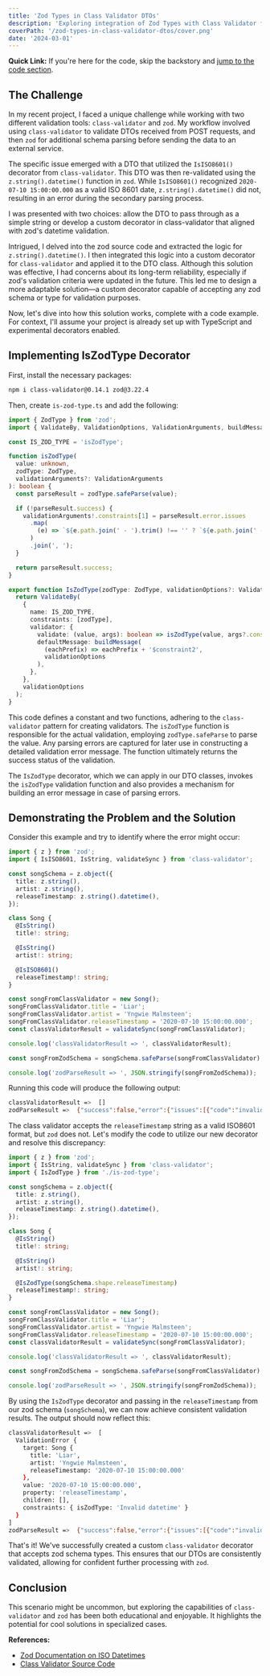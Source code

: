 ```yaml
---
title: 'Zod Types in Class Validator DTOs'
description: 'Exploring integration of Zod Types with Class Validator for DTO Validation.'
coverPath: '/zod-types-in-class-validator-dtos/cover.png'
date: '2024-03-01'
---
```


**Quick Link:** If you're here for the code, skip the backstory and <a href="#sectionimplementing-iszodtype-decorator">jump to the code section</a>.

## The Challenge

In my recent project, I faced a unique challenge while working with two different validation tools: `class-validator` and `zod`. My workflow involved using `class-validator` to validate DTOs received from POST requests, and then `zod` for additional schema parsing before sending the data to an external service.

The specific issue emerged with a DTO that utilized the `IsISO8601()` decorator from `class-validator`. This DTO was then re-validated using the `z.string().datetime()` function in `zod`. While `IsISO8601()` recognized `2020-07-10 15:00:00.000` as a valid ISO 8601 date, `z.string().datetime()` did not, resulting in an error during the secondary parsing process.

I was presented with two choices: allow the DTO to pass through as a simple string or develop a custom decorator in class-validator that aligned with zod's datetime validation.

Intrigued, I delved into the zod source code and extracted the logic for `z.string().datetime()`. I then integrated this logic into a custom decorator for `class-validator` and applied it to the DTO class. Although this solution was effective, I had concerns about its long-term reliability, especially if zod's validation criteria were updated in the future. This led me to design a more adaptable solution—a custom decorator capable of accepting any zod schema or type for validation purposes.

Now, let's dive into how this solution works, complete with a code example. For context, I'll assume your project is already set up with TypeScript and experimental decorators enabled.

## Implementing IsZodType Decorator

First, install the necessary packages:

```bash
npm i class-validator@0.14.1 zod@3.22.4
```

Then, create `is-zod-type.ts` and add the following:

```ts
import { ZodType } from 'zod';
import { ValidateBy, ValidationOptions, ValidationArguments, buildMessage } from 'class-validator';

const IS_ZOD_TYPE = 'isZodType';

function isZodType(
  value: unknown,
  zodType: ZodType,
  validationArguments?: ValidationArguments
): boolean {
  const parseResult = zodType.safeParse(value);

  if (!parseResult.success) {
    validationArguments!.constraints[1] = parseResult.error.issues
      .map(
        (e) => `${e.path.join(' - ').trim() !== '' ? `${e.path.join(' - ')}: ` : ''}${e.message}`
      )
      .join(', ');
  }

  return parseResult.success;
}

export function IsZodType(zodType: ZodType, validationOptions?: ValidationOptions) {
  return ValidateBy(
    {
      name: IS_ZOD_TYPE,
      constraints: [zodType],
      validator: {
        validate: (value, args): boolean => isZodType(value, args?.constraints[0], args),
        defaultMessage: buildMessage(
          (eachPrefix) => eachPrefix + '$constraint2',
          validationOptions
        ),
      },
    },
    validationOptions
  );
}
```

This code defines a constant and two functions, adhering to the `class-validator` pattern for creating validators. The `isZodType` function is responsible for the actual validation, employing `zodType.safeParse` to parse the value. Any parsing errors are captured for later use in constructing a detailed validation error message. The function ultimately returns the success status of the validation.

The `IsZodType` decorator, which we can apply in our DTO classes, invokes the `isZodType` validation function and also provides a mechanism for building an error message in case of parsing errors.

## Demonstrating the Problem and the Solution

Consider this example and try to identify where the error might occur:

```ts
import { z } from 'zod';
import { IsISO8601, IsString, validateSync } from 'class-validator';

const songSchema = z.object({
  title: z.string(),
  artist: z.string(),
  releaseTimestamp: z.string().datetime(),
});

class Song {
  @IsString()
  title!: string;

  @IsString()
  artist!: string;

  @IsISO8601()
  releaseTimestamp!: string;
}

const songFromClassValidator = new Song();
songFromClassValidator.title = 'Liar';
songFromClassValidator.artist = 'Yngwie Malmsteen';
songFromClassValidator.releaseTimestamp = '2020-07-10 15:00:00.000';
const classValidatorResult = validateSync(songFromClassValidator);

console.log('classValidatorResult => ', classValidatorResult);

const songFromZodSchema = songSchema.safeParse(songFromClassValidator);

console.log('zodParseResult => ', JSON.stringify(songFromZodSchema));
```

Running this code will produce the following output:

```bash
classValidatorResult =>  []
zodParseResult =>  {"success":false,"error":{"issues":[{"code":"invalid_string","validation":"datetime","message":"Invalid datetime","path":["releaseTimestamp"]}],"name":"ZodError"}}
```

The class validator accepts the `releaseTimestamp` string as a valid ISO8601 format, but `zod` does not. Let's modify the code to utilize our new decorator and resolve this discrepancy:

```ts
import { z } from 'zod';
import { IsString, validateSync } from 'class-validator';
import { IsZodType } from './is-zod-type';

const songSchema = z.object({
  title: z.string(),
  artist: z.string(),
  releaseTimestamp: z.string().datetime(),
});

class Song {
  @IsString()
  title!: string;

  @IsString()
  artist!: string;

  @IsZodType(songSchema.shape.releaseTimestamp)
  releaseTimestamp!: string;
}

const songFromClassValidator = new Song();
songFromClassValidator.title = 'Liar';
songFromClassValidator.artist = 'Yngwie Malmsteen';
songFromClassValidator.releaseTimestamp = '2020-07-10 15:00:00.000';
const classValidatorResult = validateSync(songFromClassValidator);

console.log('classValidatorResult => ', classValidatorResult);

const songFromZodSchema = songSchema.safeParse(songFromClassValidator);

console.log('zodParseResult => ', JSON.stringify(songFromZodSchema));
```

By using the `IsZodType` decorator and passing in the `releaseTimestamp` from our zod schema (`songSchema`), we can now achieve consistent validation results. The output should now reflect this:

```bash
classValidatorResult =>  [
  ValidationError {
    target: Song {
      title: 'Liar',
      artist: 'Yngwie Malmsteen',
      releaseTimestamp: '2020-07-10 15:00:00.000'
    },
    value: '2020-07-10 15:00:00.000',
    property: 'releaseTimestamp',
    children: [],
    constraints: { isZodType: 'Invalid datetime' }
  }
]
zodParseResult =>  {"success":false,"error":{"issues":[{"code":"invalid_string","validation":"datetime","message":"Invalid datetime","path":["releaseTimestamp"]}],"name":"ZodError"}}
```

That's it! We've successfully created a custom `class-validator` decorator that accepts zod schema types. This ensures that our DTOs are consistently validated, allowing for confident further processing with `zod`.

## Conclusion

This scenario might be uncommon, but exploring the capabilities of `class-validator` and `zod` has been both educational and enjoyable. It highlights the potential for cool solutions in specialized cases.

**References:**

- <a href="https://zod.dev/?id=iso-datetimes" target="_blank">Zod Documentation on ISO Datetimes</a>
- <a href="https://github.com/typestack/class-validator" target="_blank">Class Validator Source Code</a>
